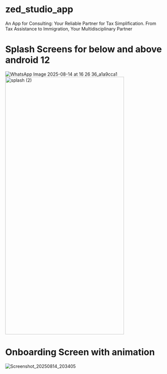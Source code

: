 # zed_studio_app

An App for Consulting: Your Reliable Partner for Tax Simplification. From Tax Assistance to Immigration, Your Multidisciplinary Partner

# Splash Screens for below and above android 12
![WhatsApp Image 2025-08-14 at 16 26 36_a1a9cca1](https://github.com/user-attachments/assets/071db43e-f9b8-4dc2-a61f-e1bf17413ba5)
<img width="375" height="812" alt="splash (2)" src="https://github.com/user-attachments/assets/c1c393f2-7654-4637-946b-5796f44676c3" />

# Onboarding Screen with animation 
![Screenshot_20250814_203405](https://github.com/user-attachments/assets/112ef9de-003c-4f8c-aca6-f39befb0c760)



